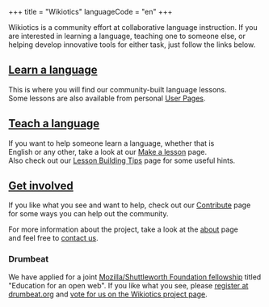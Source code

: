 +++
title = "Wikiotics"
languageCode = "en"
+++

Wikiotics is a community effort at collaborative language instruction.
If you are interested in learning a language, teaching one to someone
else, or helping develop innovative tools for either task, just follow
the links below.

## [Learn a language](/en/Take_a_lesson)

This is where you will find our community-built language lessons.  
Some lessons are also available from personal [User
Pages](/en/User_Pages).

## [Teach a language](/en/Make_a_lesson)

If you want to help someone learn a language, whether that is  
English or any other, take a look at our [Make a
lesson](/en/Make_a_lesson) page.  
Also check out our [Lesson Building Tips](/en/Lesson_Building_Tips) page
for some useful hints.

## [Get involved](/en/Get_involved)

If you like what you see and want to help, check out our
[Contribute](/en/Contribute) page  
for some ways you can help out the community.

For more information about the project, take a look at the
[about](/en/about) page  
and feel free to [contact us](/en/contact).

### Drumbeat

We have applied for a joint [Mozilla/Shuttleworth Foundation
fellowship](http://www.mozilla.org/grants/education-fellowship.html)
titled "Education for an open web". If you like what you see, please
[register at drumbeat.org](http://www.drumbeat.org/user/register) and
[vote for us on the Wikiotics project
page](http://www.drumbeat.org/node/29376/about).

